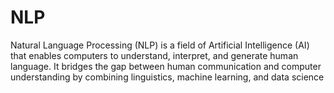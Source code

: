 # NLP
Natural Language Processing (NLP) is a field of Artificial Intelligence (AI) that enables computers to understand, interpret, and generate human language. It bridges the gap between human communication and computer understanding by combining linguistics, machine learning, and data science
